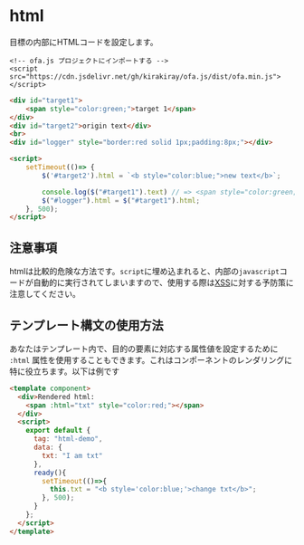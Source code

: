 # html

目標の内部にHTMLコードを設定します。

<html-viewer>

```
<!-- ofa.js プロジェクトにインポートする -->
<script src="https://cdn.jsdelivr.net/gh/kirakiray/ofa.js/dist/ofa.min.js"></script>
```

```html
<div id="target1">
    <span style="color:green;">target 1</span>
</div>
<div id="target2">origin text</div>
<br>
<div id="logger" style="border:red solid 1px;padding:8px;"></div>

<script>
    setTimeout(()=> {
        $('#target2').html = `<b style="color:blue;">new text</b>`;

        console.log($("#target1").text) // => <span style="color:green;">target 1</span>;
        $("#logger").html = $("#target1").html;
    }, 500);
</script>
```

</html-viewer>

## 注意事項

htmlは比較的危険な方法です。`script`に埋め込まれると、内部の`javascript`コードが自動的に実行されてしまいますので、使用する際は[XSS](https://developer.mozilla.org/en-US/docs/Glossary/Cross-site_scripting)に対する予防策に注意してください。

## テンプレート構文の使用方法

あなたはテンプレート内で、目的の要素に対応する属性値を設定するために `:html` 属性を使用することもできます。これはコンポーネントのレンダリングに特に役立ちます。以下は例です

<comp-viewer comp-name="html-demo">

```html
<template component>
  <div>Rendered html: 
    <span :html="txt" style="color:red;"></span>
  </div>
  <script>
    export default {
      tag: "html-demo",
      data: {
        txt: "I am txt"
      },
      ready(){
        setTimeout(()=>{
          this.txt = "<b style='color:blue;'>change txt</b>";
        }, 500);
      }
    };
  </script>
</template>
```

</comp-viewer>